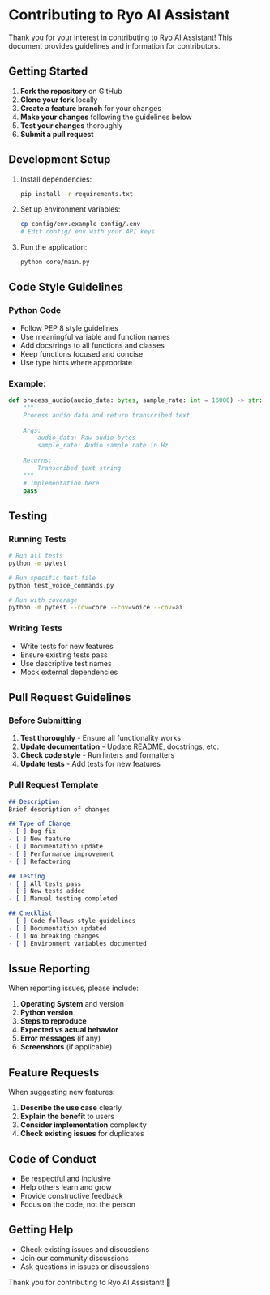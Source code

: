 # Contributing to Ryo AI Assistant

Thank you for your interest in contributing to Ryo AI Assistant! This document provides guidelines and information for contributors.

## Getting Started

1. **Fork the repository** on GitHub
2. **Clone your fork** locally
3. **Create a feature branch** for your changes
4. **Make your changes** following the guidelines below
5. **Test your changes** thoroughly
6. **Submit a pull request**

## Development Setup

1. Install dependencies:
   ```bash
   pip install -r requirements.txt
   ```

2. Set up environment variables:
   ```bash
   cp config/env.example config/.env
   # Edit config/.env with your API keys
   ```

3. Run the application:
   ```bash
   python core/main.py
   ```

## Code Style Guidelines

### Python Code
- Follow PEP 8 style guidelines
- Use meaningful variable and function names
- Add docstrings to all functions and classes
- Keep functions focused and concise
- Use type hints where appropriate

### Example:
```python
def process_audio(audio_data: bytes, sample_rate: int = 16000) -> str:
    """
    Process audio data and return transcribed text.
    
    Args:
        audio_data: Raw audio bytes
        sample_rate: Audio sample rate in Hz
        
    Returns:
        Transcribed text string
    """
    # Implementation here
    pass
```

## Testing

### Running Tests
```bash
# Run all tests
python -m pytest

# Run specific test file
python test_voice_commands.py

# Run with coverage
python -m pytest --cov=core --cov=voice --cov=ai
```

### Writing Tests
- Write tests for new features
- Ensure existing tests pass
- Use descriptive test names
- Mock external dependencies

## Pull Request Guidelines

### Before Submitting
1. **Test thoroughly** - Ensure all functionality works
2. **Update documentation** - Update README, docstrings, etc.
3. **Check code style** - Run linters and formatters
4. **Update tests** - Add tests for new features

### Pull Request Template
```markdown
## Description
Brief description of changes

## Type of Change
- [ ] Bug fix
- [ ] New feature
- [ ] Documentation update
- [ ] Performance improvement
- [ ] Refactoring

## Testing
- [ ] All tests pass
- [ ] New tests added
- [ ] Manual testing completed

## Checklist
- [ ] Code follows style guidelines
- [ ] Documentation updated
- [ ] No breaking changes
- [ ] Environment variables documented
```

## Issue Reporting

When reporting issues, please include:

1. **Operating System** and version
2. **Python version**
3. **Steps to reproduce**
4. **Expected vs actual behavior**
5. **Error messages** (if any)
6. **Screenshots** (if applicable)

## Feature Requests

When suggesting new features:

1. **Describe the use case** clearly
2. **Explain the benefit** to users
3. **Consider implementation** complexity
4. **Check existing issues** for duplicates

## Code of Conduct

- Be respectful and inclusive
- Help others learn and grow
- Provide constructive feedback
- Focus on the code, not the person

## Getting Help

- Check existing issues and discussions
- Join our community discussions
- Ask questions in issues or discussions

Thank you for contributing to Ryo AI Assistant! 🎉 